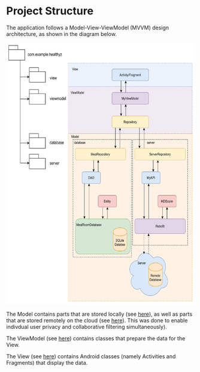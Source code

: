 # Project Structure

The application follows a Model-View-ViewModel (MVVM) design architecture, as shown in the diagram below. 

<img src="/images/MVVM Structure.png" height=700>

The Model contains parts that are stored locally (see [here](database)), as well as parts that are stored remotely on the cloud (see [here](server)). This was done to enable indivdual user privacy and collaborative filtering simultaneously). 

The ViewModel (see [here](viewmodel)) contains classes that prepare the data for the View. 

The View (see [here](view)) contains Android classes (namely Activities and Fragments) that display the data.
